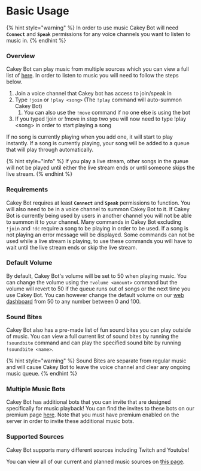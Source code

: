 # Basic Usage

{% hint style="warning" %}
In order to use music Cakey Bot will need **`Connect`** and **`Speak`** permissions for any voice channels you want to listen to music in.
{% endhint %}

### Overview

Cakey Bot can play music from multiple sources which you can view a full list of [here](supported-sources.md). In order to listen to music you will need to follow the steps below.

1. Join a voice channel that Cakey bot has access to join/speak in
2. Type `!join` or `!play <song>` \(The `!play` command will auto-summon Cakey Bot\)
   1. You can also use the `!move` command if no one else is using the bot
3. If you typed !join or !move in step two you will now need to type !play &lt;song&gt; in order to start playing a song

If no song is currently playing when you add one, it will start to play instantly. If a song is currently playing, your song will be added to a queue that will play through automatically.

{% hint style="info" %}
If you play a live stream, other songs in the queue will not be played until either the live stream ends or until someone skips the live stream.
{% endhint %}

### Requirements

Cakey Bot requires at least **`Connect`** and **`Speak`** permissions to function. You will also need to be in a voice channel to summon Cakey Bot to it. If Cakey Bot is currently being used by users in another channel you will not be able to summon it to your channel. Many commands in Cakey Bot excluding `!join` and `!dc` require a song to be playing in order to be used. If a song is not playing an error message will be displayed. Some commands can not be used while a live stream is playing, to use these commands you will have to wait until the live stream ends or skip the live stream.

### Default Volume

By default, Cakey Bot's volume will be set to 50 when playing music. You can change the volume using the `!volume <amount>` command but the volume will revert to 50 if the queue runs out of songs or the next time you use Cakey Bot. You can however change the default volume on our [web dashboard](https://cakeybot.app/dashboard/public/) from 50 to any number between 0 and 100.

### Sound Bites

Cakey Bot also has a pre-made list of fun sound bites you can play outside of music. You can view a full current list of sound bites by running the `!soundbite` command and can play the specified sound bite by running `!soundbite <name>`.

{% hint style="warning" %}
Sound Bites are separate from regular music and will cause Cakey Bot to leave the voice channel and clear any ongoing music queue.
{% endhint %}

### Multiple Music Bots

Cakey Bot has additional bots that you can invite that are designed specifically for music playback! You can find the invites to these bots on our premium page [here](https://cakeybot.app/dashboard/public/premium). Note that you must have premium enabled on the server in order to invite these additional music bots.

### Supported Sources

Cakey Bot supports many different sources including Twitch and Youtube!

You can view all of our current and planned music sources on [this page](supported-sources.md).

